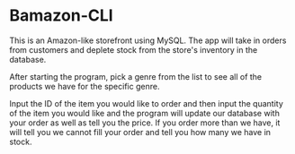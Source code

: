 # Bamazon-CLI


This is an Amazon-like storefront using MySQL. The app will take in orders from customers and deplete stock from the store's inventory in the database. 

After starting the program, pick a genre from the list to see all of the products we have for the specific genre. 

Input the ID of the item you would like to order and then input the quantity of the item you would like and the program will update our database with your order as well as tell you the price. If you order more than we have, it will tell you we cannot fill your order and tell you how many we have in stock.
